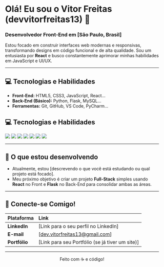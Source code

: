 # Olá! Eu sou o Vitor Freitas (devvitorfreitas13) 👋

### Desenvolvedor Front-End em [São Paulo, Brasil]

Estou focado em construir interfaces web modernas e responsivas, transformando designs em código funcional e de alta qualidade. Sou um entusiasta por **React** e busco constantemente aprimorar minhas habilidades em JavaScript e UI/UX.

---

## 💻 Tecnologias e Habilidades

* **Front-End:** HTML5, CSS3, JavaScript, React...
* **Back-End (Básico):** Python, Flask, MySQL...
* **Ferramentas:** Git, GitHub, VS Code, PyCharm...

## 💻 Tecnologias e Habilidades

<p align="left">
  <img src="https://img.shields.io/badge/HTML5-E34F26.svg?style=for-the-badge&logo=HTML5&logoColor=white" />
  <img src="https://img.shields.io/badge/CSS-663399.svg?style=for-the-badge&logo=CSS&logoColor=white" />
  <img src="https://img.shields.io/badge/JavaScript-F7DF1E.svg?style=for-the-badge&logo=JavaScript&logoColor=black" />
  <img src="https://img.shields.io/badge/React-61DAFB.svg?style=for-the-badge&logo=React&logoColor=black" />
  <img src="https://img.shields.io/badge/Python-3776AB.svg?style=for-the-badge&logo=Python&logoColor=white" />
  <img src="https://img.shields.io/badge/Flask-3BABC3.svg?style=for-the-badge&logo=Flask&logoColor=white" />
  <img src="https://img.shields.io/badge/MySQL-4479A1.svg?style=for-the-badge&logo=MySQL&logoColor=white" />
</p>

---

## 🌱 O que estou desenvolvendo

* Atualmente, estou [descrevendo o que você está estudando ou qual projeto está focado].
* Meu próximo objetivo é criar um projeto **Full-Stack** simples usando **React** no Front e **Flask** no Back-End para consolidar ambas as áreas.

---

## 🤝 Conecte-se Comigo!

| Plataforma | Link |
| :--- | :--- |
| **LinkedIn** | [Link para o seu perfil no LinkedIn] |
| **E-mail** | [dev.vitorfreitas13@gmail.com] |
| **Portfólio** | [Link para seu Portfólio (se já tiver um site)] |

---

<p align="center">
  Feito com ☕ e código!
</p>
